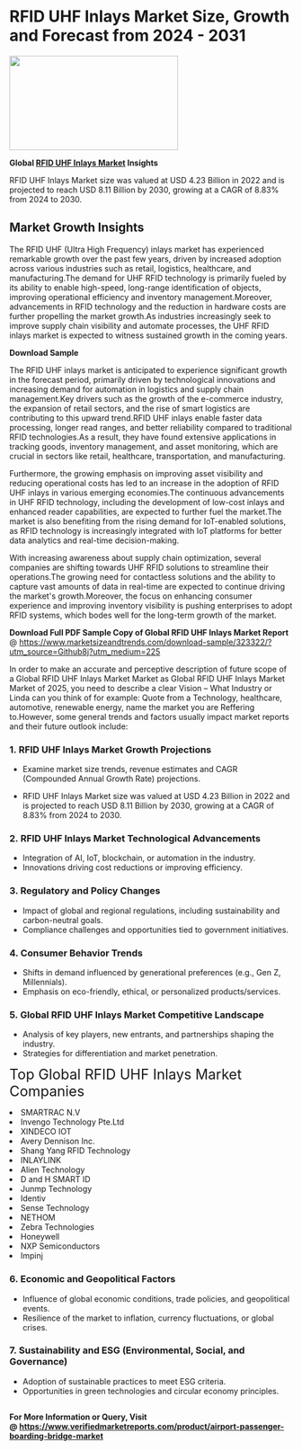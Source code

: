 <H1>RFID UHF Inlays Market Size, Growth and Forecast from 2024 - 2031</H1><img class="aligncenter size-medium wp-image-584254" src="https://thirdeyenews.in/wp-content/uploads/2024/09/Global-Market-Research-300x168.jpeg" alt="" width="300" height="168" /><p><strong>Global&nbsp;<a href="https://www.marketsizeandtrends.com/download-sample/323322/?utm_source=Github8j?utm_medium=225">RFID UHF Inlays Market</a> Insights</strong></p><p>RFID UHF Inlays Market size was valued at USD 4.23 Billion in 2022 and is projected to reach USD 8.11 Billion by 2030, growing at a CAGR of 8.83% from 2024 to 2030.</p><p><h2>Market Growth Insights</h2> <p>The RFID UHF (Ultra High Frequency) inlays market has experienced remarkable growth over the past few years, driven by increased adoption across various industries such as retail, logistics, healthcare, and manufacturing.The demand for UHF RFID technology is primarily fueled by its ability to enable high-speed, long-range identification of objects, improving operational efficiency and inventory management.Moreover, advancements in RFID technology and the reduction in hardware costs are further propelling the market growth.As industries increasingly seek to improve supply chain visibility and automate processes, the UHF RFID inlays market is expected to witness sustained growth in the coming years.</p> <p><strong>Download Sample</strong></p> <p>The RFID UHF inlays market is anticipated to experience significant growth in the forecast period, primarily driven by technological innovations and increasing demand for automation in logistics and supply chain management.Key drivers such as the growth of the e-commerce industry, the expansion of retail sectors, and the rise of smart logistics are contributing to this upward trend.RFID UHF inlays enable faster data processing, longer read ranges, and better reliability compared to traditional RFID technologies.As a result, they have found extensive applications in tracking goods, inventory management, and asset monitoring, which are crucial in sectors like retail, healthcare, transportation, and manufacturing.</p> <p>Furthermore, the growing emphasis on improving asset visibility and reducing operational costs has led to an increase in the adoption of RFID UHF inlays in various emerging economies.The continuous advancements in UHF RFID technology, including the development of low-cost inlays and enhanced reader capabilities, are expected to further fuel the market.The market is also benefiting from the rising demand for IoT-enabled solutions, as RFID technology is increasingly integrated with IoT platforms for better data analytics and real-time decision-making.</p> <p>With increasing awareness about supply chain optimization, several companies are shifting towards UHF RFID solutions to streamline their operations.The growing need for contactless solutions and the ability to capture vast amounts of data in real-time are expected to continue driving the market's growth.Moreover, the focus on enhancing consumer experience and improving inventory visibility is pushing enterprises to adopt RFID systems, which bodes well for the long-term growth of the market.</p> <p><span class=""><strong>Download Full PDF Sample Copy of Global RFID UHF Inlays Market Report</strong> @ <a href="https://www.marketsizeandtrends.com/download-sample/323322/?utm_source=Github8j?utm_medium=225" target="_blank">https://www.marketsizeandtrends.com/download-sample/323322/?utm_source=Github8j?utm_medium=225</a></span></p><p>In order to make an accurate and perceptive description of future scope of a Global&nbsp;RFID UHF Inlays Market Market as Global&nbsp;RFID UHF Inlays Market Market of 2025, you need to describe a clear Vision &ndash; What Industry or Linda can you think of for example: Quote from a Technology, healthcare, automotive, renewable energy, name the market you are Reffering to.However, some general trends and factors usually impact market reports and their future outlook include:</p><h3>1.&nbsp;<strong>RFID UHF Inlays Market Growth Projections</strong></h3><ul><li>Examine market size trends, revenue estimates and CAGR (Compounded Annual Growth Rate) projections.</li><li><p>RFID UHF Inlays Market size was valued at USD 4.23 Billion in 2022 and is projected to reach USD 8.11 Billion by 2030, growing at a CAGR of 8.83% from 2024 to 2030.</p></li></ul><h3>2.&nbsp;<strong>RFID UHF Inlays Market Technological Advancements</strong></h3><ul><li>Integration of AI, IoT, blockchain, or automation in the industry.</li><li>Innovations driving cost reductions or improving efficiency.</li></ul><h3>3.&nbsp;<strong>Regulatory and Policy Changes</strong></h3><ul><li>Impact of global and regional regulations, including sustainability and carbon-neutral goals.</li><li>Compliance challenges and opportunities tied to government initiatives.</li></ul><h3>4.&nbsp;<strong>Consumer Behavior Trends</strong></h3><ul><li>Shifts in demand influenced by generational preferences (e.g., Gen Z, Millennials).</li><li>Emphasis on eco-friendly, ethical, or personalized products/services.</li></ul><h3>5.&nbsp;<strong>Global RFID UHF Inlays Market Competitive Landscape</strong></h3><ul><li>Analysis of key players, new entrants, and partnerships shaping the industry.</li><li>Strategies for differentiation and market penetration.</li></ul><p data-pm-slice="1 1 []"><span style="color: inherit; font-family: inherit; font-size: 25px;">Top Global RFID UHF Inlays Market Companies</span></p><div class="" data-test-id=""><p><li>SMARTRAC N.V</li><li> Invengo Technology Pte.Ltd</li><li> XINDECO IOT</li><li> Avery Dennison Inc.</li><li> Shang Yang RFID Technology</li><li> INLAYLINK</li><li> Alien Technology</li><li> D and H SMART ID</li><li> Junmp Technology</li><li> Identiv</li><li> Sense Technology</li><li> NETHOM</li><li> Zebra Technologies</li><li> Honeywell</li><li> NXP Semiconductors</li><li> Impinj</li></p></div><h3>6.&nbsp;<strong>Economic and Geopolitical Factors</strong></h3><ul><li>Influence of global economic conditions, trade policies, and geopolitical events.</li><li>Resilience of the market to inflation, currency fluctuations, or global crises.</li></ul><h3>7.&nbsp;<strong>Sustainability and ESG (Environmental, Social, and Governance)</strong></h3><ul><li>Adoption of sustainable practices to meet ESG criteria.</li><li>Opportunities in green technologies and circular economy principles.</li></ul><h2><strong style="font-size: 14px;">For More Information or Query, Visit @&nbsp;</strong><a style="background-color: #ffffff; font-size: 14px;" href="https://www.marketsizeandtrends.com/report/rfid-uhf-inlays-market/" target="_blank">https://www.verifiedmarketreports.com/product/airport-passenger-boarding-bridge-market</a></h2>